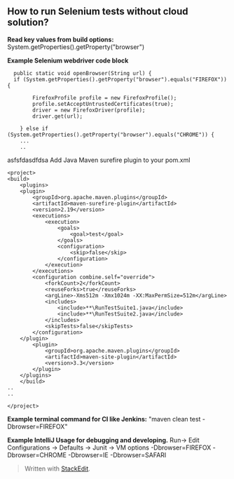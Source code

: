 How to run Selenium tests without cloud solution?
-------------------------------------------------


**Read key values from build options:**
System.getProperties().getProperty("browser")

**Example Selenium webdriver code block**


      public static void openBrowser(String url) {
	  if (System.getProperties().getProperty("browser").equals("FIREFOX")) {

            FirefoxProfile profile = new FirefoxProfile();
            profile.setAcceptUntrustedCertificates(true);
            driver = new FirefoxDriver(profile);
            driver.get(url);

        } else if (System.getProperties().getProperty("browser").equals("CHROME")) {
        ...
        ..

asfsfdasdfdsa
Add Java Maven surefire plugin to your pom.xml


    <project>
    <build>
        <plugins>
        <plugin>
            <groupId>org.apache.maven.plugins</groupId>
            <artifactId>maven-surefire-plugin</artifactId>
            <version>2.19</version>
            <executions>
                <execution>
                    <goals>
                        <goal>test</goal>
                    </goals>
                    <configuration>
                        <skip>false</skip>
                    </configuration>
                </execution>
            </executions>
            <configuration combine.self="override">
                <forkCount>2</forkCount>
                <reuseForks>true</reuseForks>
                <argLine>-Xms512m -Xmx1024m -XX:MaxPermSize=512m</argLine>
                <includes>
                    <include>**\RunTestSuite1.java</include>
                    <include>**\RunTestSuite2.java</include>
                </includes>
                <skipTests>false</skipTests>
            </configuration>
        </plugin>
            <plugin>
                <groupId>org.apache.maven.plugins</groupId>
                <artifactId>maven-site-plugin</artifactId>
                <version>3.3</version>
            </plugin>
        </plugins>
        </build>
    ..
    ..
    
    </project>

**Example terminal command for CI like Jenkins:**
 "maven clean test -Dbrowser=FIREFOX"

**Example IntelliJ Usage for debugging and developing.**
 Run-> Edit Configurations -> Defaults -> Junit -> VM options
-Dbrowser=FIREFOX
-Dbrowser=CHROME
-Dbrowser=IE
-Dbrowser=SAFARI


> Written with [StackEdit](https://stackedit.io/).

